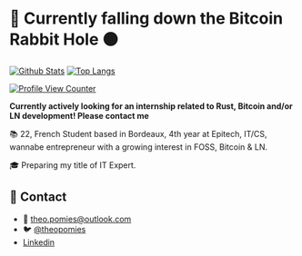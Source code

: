 # 🦀 Currently falling down the Bitcoin Rabbit Hole 🟠
[![Github Stats](https://github-readme-stats.vercel.app/api?username=theopomies&count_private=true&show_icons=true&theme=gruvbox)](https://github.com/theopomies)
[![Top Langs](https://github-readme-stats.vercel.app/api/top-langs/?username=theopomies&layout=compact&count_private=true&theme=gruvbox)](https://github.com/theopomies)

[![Profile View Counter](https://komarev.com/ghpvc/?username=theopomies)](https://github.com/theopomies)

**Currently actively looking for an internship related to Rust, Bitcoin and/or LN development! Please contact me**

📚 22, French Student based in Bordeaux, 4th year at Epitech, IT/CS, wannabe entrepreneur with a growing interest in FOSS, Bitcoin & LN.

🎓 Preparing my title of IT Expert.

## 📩 Contact
- 📩 theo.pomies@outlook.com
- 🐦 [@theopomies](https://www.twitter.com/theopomies)
- [Linkedin](https://www.linkedin.com/in/theo-pomies-dev/)
